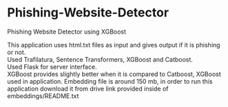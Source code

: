 # Phishing-Website-Detector
Phishing Website Detector using XGBoost

This application uses html.txt files as input and gives output if it is phishing or not.  
Used Trafilatura, Sentence Transformers, XGBoost and Catboost.  
Used Flask for server interface.  
XGBoost provides slightly better when it is compared to Catboost, XGBoost used in application.
Embedding file is around 150 mb, in order to run this application download it from drive link provided inside of embeddings/README.txt
